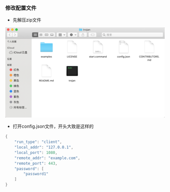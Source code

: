 ### 修改配置文件
- 先解压zip文件  

![avatar](../res/mac-unzip.png)
- 打开config.json文件，开头大致是这样的

```java
{
    "run_type": "client",
    "local_addr": "127.0.0.1",
    "local_port": 1080,
    "remote_addr": "example.com",
    "remote_port": 443,
    "password": [
        "password1"
    ]
}
```
